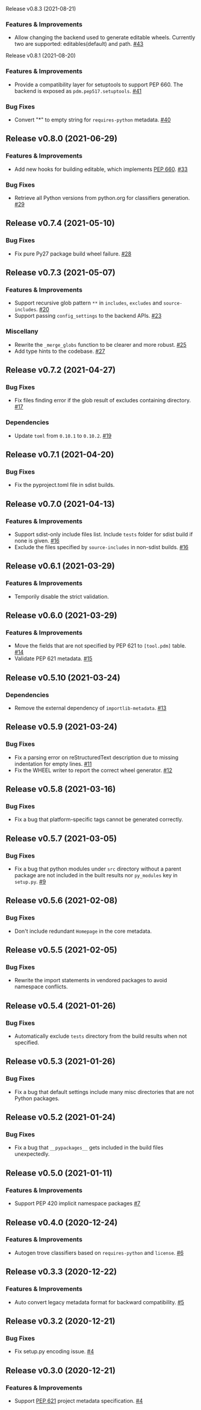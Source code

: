 Release v0.8.3 (2021-08-21)
### Features & Improvements

- Allow changing the backend used to generate editable wheels. Currently two are supported: editables(default) and path. [#43](https://github.com/frostming/pdm-pep517/issues/43)


Release v0.8.1 (2021-08-20)
### Features & Improvements

- Provide a compatibility layer for setuptools to support PEP 660. The backend is exposed as `pdm.pep517.setuptools`. [#41](https://github.com/frostming/pdm-pep517/issues/41)

### Bug Fixes

- Convert "*" to empty string for `requires-python` metadata. [#40](https://github.com/frostming/pdm-pep517/issues/40)


Release v0.8.0 (2021-06-29)
---------------------------

### Features & Improvements

- Add new hooks for building editable, which implements [PEP 660](https://www.python.org/dev/peps/pep-0660/). [#33](https://github.com/frostming/pdm-pep517/issues/33)

### Bug Fixes

- Retrieve all Python versions from python.org for classifiers generation. [#29](https://github.com/frostming/pdm-pep517/issues/29)


Release v0.7.4 (2021-05-10)
---------------------------

### Bug Fixes

- Fix pure Py27 package build wheel failure. [#28](https://github.com/frostming/pdm-pep517/issues/28)


Release v0.7.3 (2021-05-07)
---------------------------

### Features & Improvements

- Support recursive glob pattern `**` in `includes`, `excludes` and `source-includes`. [#20](https://github.com/frostming/pdm-pep517/issues/20)
- Support passing `config_settings` to the backend APIs. [#23](https://github.com/frostming/pdm-pep517/issues/23)

### Miscellany

- Rewrite the `_merge_globs` function to be clearer and more robust. [#25](https://github.com/frostming/pdm-pep517/issues/25)
- Add type hints to the codebase. [#27](https://github.com/frostming/pdm-pep517/issues/27)


Release v0.7.2 (2021-04-27)
---------------------------

### Bug Fixes

- Fix files finding error if the glob result of excludes containing directory. [#17](https://github.com/frostming/pdm-pep517/issues/17)

### Dependencies

- Update `toml` from `0.10.1` to `0.10.2`. [#19](https://github.com/frostming/pdm-pep517/issues/19)


Release v0.7.1 (2021-04-20)
---------------------------

### Bug Fixes

- Fix the pyproject.toml file in sdist builds.

Release v0.7.0 (2021-04-13)
---------------------------

### Features & Improvements

- Support sdist-only include files list. Include `tests` folder for sdist build if none is given. [#16](https://github.com/frostming/pdm-pep517/issues/16)
- Exclude the files specified by `source-includes` in non-sdist builds. [#16](https://github.com/frostming/pdm-pep517/issues/16)


Release v0.6.1 (2021-03-29)
---------------------------

### Features & Improvements

- Temporily disable the strict validation.


Release v0.6.0 (2021-03-29)
---------------------------

### Features & Improvements

- Move the fields that are not specified by PEP 621 to `[tool.pdm]` table. [#14](https://github.com/frostming/pdm-pep517/issues/14)
- Validate PEP 621 metadata. [#15](https://github.com/frostming/pdm-pep517/issues/15)


Release v0.5.10 (2021-03-24)
----------------------------

### Dependencies

- Remove the external dependency of `importlib-metadata`. [#13](https://github.com/frostming/pdm-pep517/issues/13)


Release v0.5.9 (2021-03-24)
---------------------------

### Bug Fixes

- Fix a parsing error on reStructuredText description due to missing indentation for empty lines. [#11](https://github.com/frostming/pdm-pep517/issues/11)
- Fix the WHEEL writer to report the correct wheel generator. [#12](https://github.com/frostming/pdm-pep517/issues/12)


Release v0.5.8 (2021-03-16)
---------------------------

### Bug Fixes

- Fix a bug that platform-specific tags cannot be generated correctly.

Release v0.5.7 (2021-03-05)
---------------------------

### Bug Fixes

- Fix a bug that python modules under `src` directory without a parent package are not included in the built results nor `py_modules` key in `setup.py`. [#9](https://github.com/frostming/pdm-pep517/issues/9)


Release v0.5.6 (2021-02-08)
---------------------------

### Bug Fixes

- Don't include redundant `Homepage` in the core metadata.

Release v0.5.5 (2021-02-05)
---------------------------

### Bug Fixes

- Rewrite the import statements in vendored packages to avoid namespace conflicts.

Release v0.5.4 (2021-01-26)
---------------------------

### Bug Fixes

- Automatically exclude `tests` directory from the build results when not specified.

Release v0.5.3 (2021-01-26)
---------------------------

### Bug Fixes

- Fix a bug that default settings include many misc directories that are not Python packages.

Release v0.5.2 (2021-01-24)
---------------------------

### Bug Fixes

- Fix a bug that `__pypackages__` gets included in the build files unexpectedly.

Release v0.5.0 (2021-01-11)
---------------------------

### Features & Improvements

- Support PEP 420 implicit namespace packages [#7](https://github.com/frostming/pdm-pep517/issues/7)


Release v0.4.0 (2020-12-24)
---------------------------

### Features & Improvements

- Autogen trove classifiers based on `requires-python` and `license`. [#6](https://github.com/frostming/pdm-pep517/issues/6)


Release v0.3.3 (2020-12-22)
---------------------------

### Features & Improvements

- Auto convert legacy metadata format for backward compatibility. [#5](https://github.com/frostming/pdm-pep517/issues/5)


Release v0.3.2 (2020-12-21)
---------------------------

### Bug Fixes

- Fix setup.py encoding issue. [#4](https://github.com/frostming/pdm-pep517/issues/4)


Release v0.3.0 (2020-12-21)
---------------------------

### Features & Improvements

- Support [PEP 621](https://www.python.org/dev/peps/pep-0621/) project metadata specification. [#4](https://github.com/frostming/pdm-pep517/issues/4)
